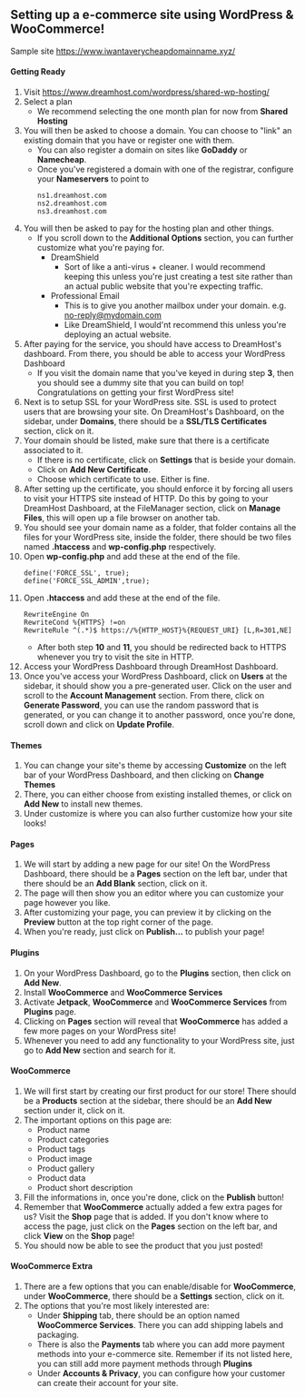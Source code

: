 ## Setting up a e-commerce site using WordPress & WooCommerce!

Sample site https://www.iwantaverycheapdomainname.xyz/

#### Getting Ready

1. Visit https://www.dreamhost.com/wordpress/shared-wp-hosting/
2. Select a plan
   - We recommend selecting the one month plan for now from **Shared Hosting**
3. You will then be asked to choose a domain. You can choose to "link" an existing domain that you have or register one with them.
   - You can also register a domain on sites like **GoDaddy** or **Namecheap**.
   - Once you've registered a domain with one of the registrar, configure your **Nameservers** to point to
     ```
     ns1.dreamhost.com
     ns2.dreamhost.com
     ns3.dreamhost.com
     ```
4. You will then be asked to pay for the hosting plan and other things.
   - If you scroll down to the **Additional Options** section, you can further customize what you're paying for.
     - DreamShield
       - Sort of like a anti-virus + cleaner. I would recommend keeping this unless you're just creating a test site rather than an actual public website that you're expecting traffic.
     - Professional Email
       - This is to give you another mailbox under your domain. e.g. no-reply@mydomain.com
       - Like DreamShield, I would'nt recommend this unless you're deploying an actual website.
5. After paying for the service, you should have access to DreamHost's dashboard. From there, you should be able to access your WordPress Dashboard
   - If you visit the domain name that you've keyed in during step **3**, then you should see a dummy site that you can build on top! Congratulations on getting your first WordPress site!
6. Next is to setup SSL for your WordPress site. SSL is used to protect users that are browsing your site. On DreamHost's Dashboard, on the sidebar, under **Domains**, there should be a **SSL/TLS Certificates** section, click on it.
7. Your domain should be listed, make sure that there is a certificate associated to it.
   - If there is no certificate, click on **Settings** that is beside your domain.
   - Click on **Add New Certificate**.
   - Choose which certificate to use. Either is fine.
8. After setting up the certificate, you should enforce it by forcing all users to visit your HTTPS site instead of HTTP. Do this by going to your DreamHost Dashboard, at the FileManager section, click on **Manage Files**, this will open up a file browser on another tab.
9. You should see your domain name as a folder, that folder contains all the files for your WordPress site, inside the folder, there should be two files named **.htaccess** and **wp-config.php** respectively.
10. Open **wp-config.php** and add these at the end of the file.
    ```
    define('FORCE_SSL', true);
    define('FORCE_SSL_ADMIN',true);
    ```
11. Open **.htaccess** and add these at the end of the file.
    ```
    RewriteEngine On
    RewriteCond %{HTTPS} !=on
    RewriteRule ^(.*)$ https://%{HTTP_HOST}%{REQUEST_URI} [L,R=301,NE]
    ```
    - After both step **10** and **11**, you should be redirected back to HTTPS whenever you try to visit the site in HTTP.
12. Access your WordPress Dashboard through DreamHost Dashboard.
13. Once you've access your WordPress Dashboard, click on **Users** at the sidebar, it should show you a pre-generated user. Click on the user and scroll to the **Account Management** section. From there, click on **Generate Password**, you can use the random password that is generated, or you can change it to another password, once you're done, scroll down and click on **Update Profile**.

#### Themes

1. You can change your site's theme by accessing **Customize** on the left bar of your WordPress Dashboard, and then clicking on **Change Themes**
2. There, you can either choose from existing installed themes, or click on **Add New** to install new themes.
3. Under customize is where you can also further customize how your site looks!

#### Pages

1. We will start by adding a new page for our site! On the WordPress Dashboard, there should be a **Pages** section on the left bar, under that there should be an **Add Blank** section, click on it.
2. The page will then show you an editor where you can customize your page however you like.
3. After customizing your page, you can preview it by clicking on the **Preview** button at the top right corner of the page.
4. When you're ready, just click on **Publish...** to publish your page!

#### Plugins

1. On your WordPress Dashboard, go to the **Plugins** section, then click on **Add New**.
2. Install **WooCommerce** and **WooCommerce Services**
3. Activate **Jetpack**, **WooCommerce** and **WooCommerce Services** from **Plugins** page.
4. Clicking on **Pages** section will reveal that **WooCommerce** has added a few more pages on your WordPress site!
5. Whenever you need to add any functionality to your WordPress site, just go to **Add New** section and search for it.

#### WooCommerce

1. We will first start by creating our first product for our store! There should be a **Products** section at the sidebar, there should be an **Add New** section under it, click on it.
2. The important options on this page are:
   - Product name
   - Product categories
   - Product tags
   - Product image
   - Product gallery
   - Product data
   - Product short description
3. Fill the informations in, once you're done, click on the **Publish** button!
4. Remember that **WooCommerce** actually added a few extra pages for us? Visit the **Shop** page that is added. If you don't know where to access the page, just click on the **Pages** section on the left bar, and click **View** on the **Shop** page!
5. You should now be able to see the product that you just posted!

#### WooCommerce Extra

1. There are a few options that you can enable/disable for **WooCommerce**, under **WooCommerce**, there should be a **Settings** section, click on it.
2. The options that you're most likely interested are:
   - Under **Shipping** tab, there should be an option named **WooCommerce Services**. There you can add shipping labels and packaging.
   - There is also the **Payments** tab where you can add more payment methods into your e-commerce site. Remember if its not listed here, you can still add more payment methods through **Plugins**
   - Under **Accounts & Privacy**, you can configure how your customer can create their account for your site.
